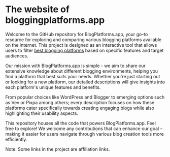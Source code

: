 # The website of bloggingplatforms.app

Welcome to the GitHub repository for BlogPlatforms.app, your go-to resource for exploring and comparing various blogging platforms available on the internet.
This project is designed as an interactive tool that allows users to filter [best blogging platforms](https://bloggingplatforms.app) based on specific features and target audiences.

Our mission with BlogPlatforms.app is simple - we aim to share our extensive knowledge about different blogging environments, helping you find a platform that best suits your needs. Whether you're just starting out or looking for a new platform, our detailed descriptions will give insights into each platform's unique features and benefits.

From popular choices like WordPress and Blogger to emerging options such as Vev or Pixpa among others; every description focuses on how these platforms cater specifically towards creating engaging blogs while also highlighting their usability aspects.

This repository houses all the code that powers BlogPlatforms.app. Feel free to explore! We welcome any contributions that can enhance our goal – making it easier for users navigate through various blog creation tools more efficiently.

Note: Some links in the project are affiliation links.
